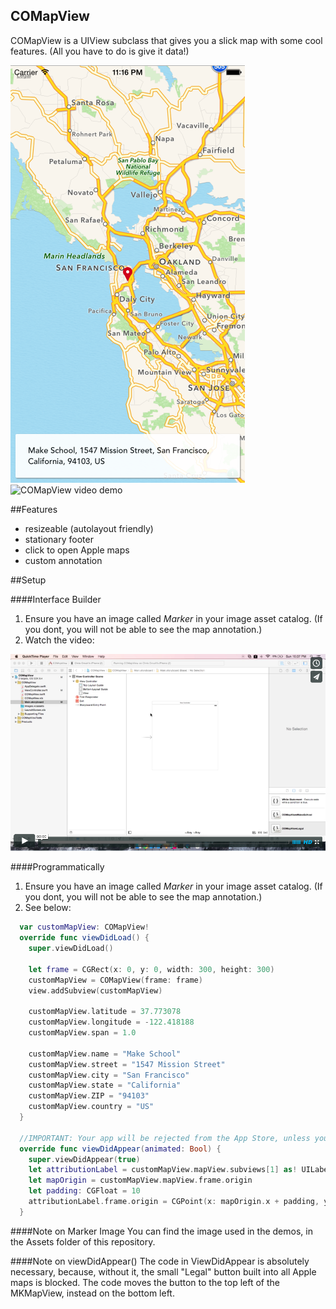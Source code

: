 ## COMapView

COMapView is a UIView subclass that gives you a slick map with some cool features. (All you have to do is give it data!)

![COMapView picture preview](./Assets/Documentation/UI.png)
![COMapView video demo](./Assets/Documentation/COMapViewDemo.gif)



##Features

* resizeable (autolayout friendly)
* stationary footer
* click to open Apple maps
* custom annotation

##Setup

####Interface Builder
1. Ensure you have an image called *Marker* in your image asset catalog. (If you dont, you will not be able to see the map annotation.)
2. Watch the video:

[![COMapView video demo](./Assets/Documentation/COMapIB.png)](https://vimeo.com/137106260)

####Programmatically
1. Ensure you have an image called *Marker* in your image asset catalog. (If you dont, you will not be able to see the map annotation.)
2. See below:
```swift
  var customMapView: COMapView!
  override func viewDidLoad() {
    super.viewDidLoad()

    let frame = CGRect(x: 0, y: 0, width: 300, height: 300)
    customMapView = COMapView(frame: frame)
    view.addSubview(customMapView)

    customMapView.latitude = 37.773078
    customMapView.longitude = -122.418188
    customMapView.span = 1.0

    customMapView.name = "Make School"
    customMapView.street = "1547 Mission Street"
    customMapView.city = "San Francisco"
    customMapView.state = "California"
    customMapView.ZIP = "94103"
    customMapView.country = "US"
  }

  //IMPORTANT: Your app will be rejected from the App Store, unless you add the following:
  override func viewDidAppear(animated: Bool) {
    super.viewDidAppear(true)
    let attributionLabel = customMapView.mapView.subviews[1] as! UILabel
    let mapOrigin = customMapView.mapView.frame.origin
    let padding: CGFloat = 10
    attributionLabel.frame.origin = CGPoint(x: mapOrigin.x + padding, y: mapOrigin.y + padding)
  }
```

####Note on Marker Image
You can find the image used in the demos, in the Assets folder of this repository.

####Note on viewDidAppear()
The code in ViewDidAppear is absolutely necessary, because, without it, the small "Legal" button built into all Apple maps is blocked. The code moves the button to the top left of the MKMapView, instead on the bottom left.
